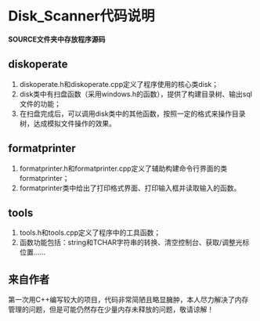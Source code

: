 # Disk_Scanner代码说明

**SOURCE文件夹中存放程序源码**

## diskoperate

1. diskoperate.h和diskoperate.cpp定义了程序使用的核心类disk；
2. disk类中有扫盘函数（采用windows.h的函数），提供了构建目录树、输出sql文件的功能；
3. 在扫盘完成后，可以调用disk类中的其他函数，按照一定的格式来操作目录树，达成模拟文件操作的效果。

## formatprinter

1. formatprinter.h和formatprinter.cpp定义了辅助构建命令行界面的类formatprinter；
2. formatprinter类中给出了打印格式界面、打印输入框并读取输入的函数。

## tools

1. tools.h和tools.cpp定义了程序中的工具函数；
2. 函数功能包括：string和TCHAR字符串的转换、清空控制台、获取/调整光标位置……

## 来自作者

第一次用C++编写较大的项目，代码非常简陋且略显臃肿，本人尽力解决了内存管理的问题，但是可能仍然存在少量内存未释放的问题，敬请谅解！
